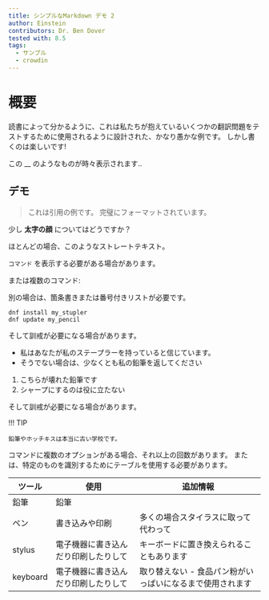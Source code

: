 ```yaml
---
title: シンプルなMarkdown デモ 2
author: Einstein
contributors: Dr. Ben Dover
tested with: 8.5
tags:
  - サンプル
  - crowdin
---
```


# 概要

読書によって分かるように、これは私たちが抱えているいくつかの翻訳問題をテストするために使用されるように設計された、かなり愚かな例です。 しかし書くのは楽しいです!

この __ のようなものが時々表示されます..

## デモ

> これは引用の例です。 完璧にフォーマットされています。

少し **太字の顔** についてはどうですか？

ほとんどの場合、このようなストレートテキスト。

`コマンド` を表示する必要がある場合があります。

または複数のコマンド:

別の場合は、箇条書きまたは番号付きリストが必要です。

```
dnf install my_stupler
dnf update my_pencil
```

そして訓戒が必要になる場合があります。

- 私はあなたが私のステープラーを持っていると信じています。
- そうでない場合は、少なくとも私の鉛筆を返してください

1. こちらが壊れた鉛筆です
2. シャープにするのは役に立たない

そして訓戒が必要になる場合があります。

!!! TIP

    鉛筆やホッチキスは本当に古い学校です。

コマンドに複数のオプションがある場合、それ以上の回数があります。 または、特定のものを識別するためにテーブルを使用する必要があります。

| ツール         | 使用                 | 追加情報                           |
| ----------- | ------------------ | ------------------------------ |
| 鉛筆|鉛筆|<unk> | 書き込みや印刷            | しばしばペンに取り替えられます                |
| ペン          | 書き込みや印刷            | 多くの場合スタイラスに取って代わって             |
| stylus      | 電子機器に書き込んだり印刷したりして | キーボードに置き換えられることもあります           |
| keyboard    | 電子機器に書き込んだり印刷したりして | 取り替えない - 食品パン粉がいっぱいになるまで使用されます |
